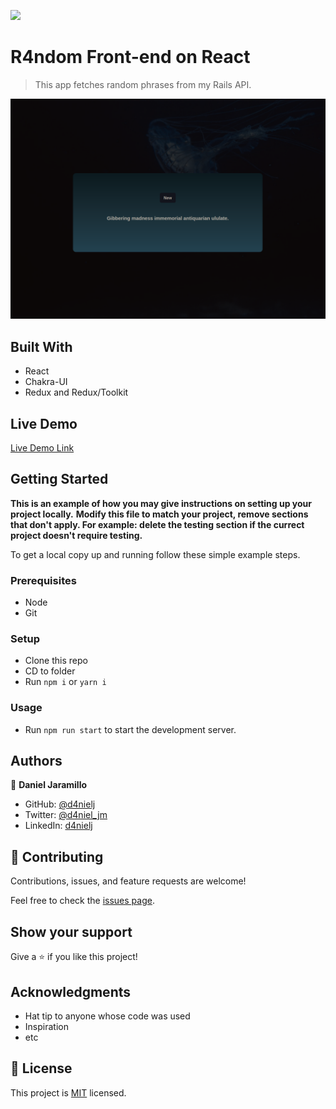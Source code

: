 ![](https://img.shields.io/badge/Microverse-blueviolet)

# R4ndom Front-end on React

> This app fetches random phrases from my Rails API.

![screenshot](./screenshot.png)

## Built With

- React
- Chakra-UI
- Redux and Redux/Toolkit

## Live Demo

[Live Demo Link](https://r4ndom-frontend.netlify.app/)

## Getting Started

**This is an example of how you may give instructions on setting up your project locally.**
**Modify this file to match your project, remove sections that don't apply. For example: delete the testing section if the currect project doesn't require testing.**

To get a local copy up and running follow these simple example steps.

### Prerequisites

- Node
- Git

### Setup

- Clone this repo
- CD to folder
- Run `npm i` or `yarn i`

### Usage

- Run `npm run start` to start the development server.

## Authors

👤 **Daniel Jaramillo**

- GitHub: [@d4nielj](https://github.com/d4nielj)
- Twitter: [@d4niel_jm](https://twitter.com/d4niel_jm)
- LinkedIn: [d4nielj](https://linkedin.com/in/d4nielj)

## 🤝 Contributing

Contributions, issues, and feature requests are welcome!

Feel free to check the [issues page](../../issues/).

## Show your support

Give a ⭐️ if you like this project!

## Acknowledgments

- Hat tip to anyone whose code was used
- Inspiration
- etc

## 📝 License

This project is [MIT](./LICENSE) licensed.
